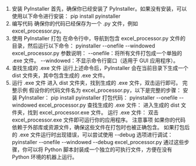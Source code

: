 1. 安装 PyInstaller
首先，确保你已经安装了 PyInstaller。如果没有安装，可以使用以下命令进行安装：
pip install pyinstaller
2. 编写代码
确保你的代码已经保存为一个 .py 文件，例如 excel_processor.py。
3. 使用 PyInstaller 打包
在命令行中，导航到包含 excel_processor.py 文件的目录，然后运行以下命令：
pyinstaller --onefile --windowed excel_processor.py
参数说明：
--onefile：将所有文件打包成一个单独的 .exe 文件。
--windowed：不显示命令行窗口（适用于 GUI 应用程序）。
4. 查找生成的 .exe 文件
运行上述命令后，PyInstaller 会在当前目录下生成一个 dist 文件夹，其中包含生成的 .exe 文件。
5. 运行 .exe 文件
进入 dist 文件夹，找到生成的 .exe 文件，双击运行即可。
完整示例
假设你的代码文件名为 excel_processor.py，以下是完整的步骤：
安装 PyInstaller：
pip install pyinstaller
打包代码：
pyinstaller --onefile --windowed excel_processor.py
查找生成的 .exe 文件：
进入生成的 dist 文件夹，找到 excel_processor.exe 文件。
运行 .exe 文件：
双击 excel_processor.exe 文件即可运行你的应用程序。
注意事项
如果你的代码依赖于外部库或资源文件，确保这些文件在打包时也被正确包含。
如果打包后的 .exe 文件运行时出现错误，可以尝试使用 --debug 选项进行调试：
pyinstaller --onefile --windowed --debug excel_processor.py
通过这些步骤，你可以将 Python 脚本封装成一个独立的可执行文件，方便在没有 Python 环境的机器上运行。
